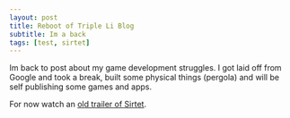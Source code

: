 ```yaml
---
layout: post
title: Reboot of Triple Li Blog
subtitle: Im a back
tags: [test, sirtet]
---
```


Im back to post about my game development struggles. I got laid off from Google and took a break, built some physical things (pergola) and will be self publishing some games and apps.

For now watch an [old trailer of Sirtet](www.tripleli.com/sirtet).

